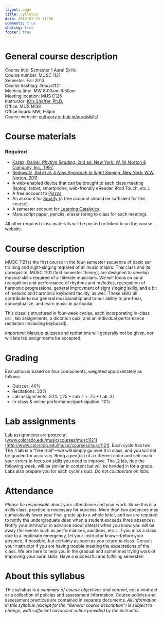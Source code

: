 ```yaml
---
layout: page
title: Syllabus
date: 2013-08-23 11:50
comments: true
sharing: true
footer: true
---
```


# General course description #

Course title: Semester 1 Aural Skills  
Course number: MUSC 1121  
Semester: Fall 2013  
Course hashtag: #musc1121  
Meeting time: MW 8:00am–8:50am  
Meeting location: MUS C125  
Instructor: [Kris Shaffer, Ph.D.](http://twitter.com/krisshaffer)  
Office: MUS N138  
Office hours: MW, 1–3pm  
Course website: [cutheory.github.io/auralskills1](http://cutheory.github.io/auralskills1/)  

# Course materials #

### Required ###

- [Kazez, Daniel. *Rhythm Reading*, 2nd ed. New York: W. W. Norton & Company, Inc., 1997.](http://openlibrary.org/books/OL22213819M/Rhythm_reading)  
- [Berkowitz, Sol et al. *A New Approach to Sight Singing*. New York: W.W. Norton, 2011.](http://openlibrary.org/works/OL16010686W/A_new_approach_to_sight_singing)  
- A web-enabled device that can be brought to each class meeting (laptop, tablet, smartphone, web-friendly eReader, iPod Touch, etc.).  
- A free account to [Piazza](http://www.piazza.com).  
- An account for [Spotify](http://www.spotify.com) (a free account should be sufficient for this course).  
- A semester account for [Learning Catalytics](http://www.learningcatalytics.com).  
- Manuscript paper, pencils, eraser (bring to class for each meeting).

All other required class materials will be posted or linked to on the course website.

# Course description #

MUSC 1121 is the first course in the four-semester sequence of basic ear training and sight-singing required of all music majors. This class and its corequisite, MUSC 1101 (first semester theory), are designed to develop musical skills required of all literate musicians. We will focus on aural recognition and performance of rhythms and melodies, recognition of harmonic progressions, general improvment of sight singing skills, and a bit of melodic and harmonic keyboard facility, as well. These skills all contribute to our general musicianship and to our ability to pre-hear, conceptualize, and learn music in particular.

This class is structured in four-week cycles, each incorporating in-class drill, lab assignments, a dictation quiz, and an individual performance recitation (including keyboard).

*Important*: Makeup quizzes and recitations will generally not be given, nor will late lab assignments be accepted.

# Grading #

Evaluation is based on four components, weighted approximately as follows:

- Quizzes: 40%  
- Recitations: 30%  
- Lab assignments: 20% (.25 * Lab .1 + .75 * Lab .2)  
- In-class & online performance/participation: 10%  

# Lab assignments #

Lab assignments are posted at [www.colorado.edu/music/courses/musc1121](http://www.colorado.edu/music/courses/musc1121). Each cycle has two. The .1 lab is a "free trial"—we will simply go over it in class, and you will not be graded for accuracy. Bring a pen(cil) of a different color and self-mark your errors to focus on skills you need to improve. The .2 lab, due the following week, will be similar in content but will be handed in for a grade. Labs also prepare you for each cycle's quiz. *Do not collaborate on labs.*

# Attendance #

*Please be responsible* about your attendance and your work. Since this is a skills class, practice is necessary for success. More than two absences may cumulatively lower your final grade up to a whole letter, and we are required to notify the undergraduate dean when a student exceeds three absences. Notify your instructor in advance about date(s) when you know you will be away (for events such as performances, auditions, etc.). If you miss a class due to a legitimate emergency, let your instructor know—before your absence, if possible, but certainly as soon as you return to class. Consult your instructor if you are having trouble meeting the expectations of the class. We are here to help you in the gradual and sometimes trying work of improving your aural skills. Have a successful and fulfilling semester!

# About this syllabus #

This syllabus is a *summary of course objectives and content*, not a contract or a collection of policies and assessment information. Course policies and assessment practices are contained in separate documents. *All information in this syllabus (except for the "General course description") is subject to change, with sufficient advanced notice provided by the instructor.*
